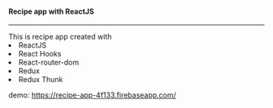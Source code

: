 <h4>Recipe app with ReactJS</h4>
<hr/>
This is recipe app created with 
<li>ReactJS</li>
<li>React Hooks</li>
<li>React-router-dom</li>
<li>Redux</li>
<li>Redux Thunk</li> 
  
demo: https://recipe-app-4f133.firebaseapp.com/

